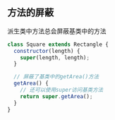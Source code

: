 
## 方法的屏蔽
派生类中方法总会屏蔽基类中的方法

```js
class Square extends Rectangle {
  constructor(length) {
    super(length, length);
  }

  // 屏蔽了基类中的getArea()方法
  getArea() {
    // 还可以使用super访问基类方法
    return super.getArea();
  }
}


```